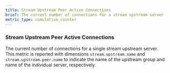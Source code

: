 ```yaml
---
title: Stream Upstream Peer Active Connections
brief: The current number of connections for a stream upstream server
metric_type: cumulative_counter
---
```

### Stream Upstream Peer Active Connections
The current number of connections for a single stream upstream server. This metric is reported
with dimensions `stream.upstream.name` and `stream.upstream.peer.name` to indicate the name of the upstream group
and name of the individual server, respectively.
